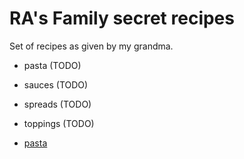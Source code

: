 # RA's Family secret recipes

Set of recipes as  given by my grandma.

* pasta (TODO)
* sauces (TODO)
* spreads (TODO)
* toppings (TODO)

* [pasta](./pasta.md)




